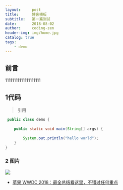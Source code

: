 ```yaml
---
layout:     post
title:      博客模板
subtitle:   第一篇测试
date:       2018-08-02
author:     coding-zen
header-img: img/home.jpg
catalog: true
tags:
    - demo
---
```


## 前言

11111111111111111111


## 1代码

>引用

```java
 public class demo {
 
    public static void main(String[] args) {
 
        System.out.println("hello world");
    }
}
```
### 2 图片

![](https://cdn.mos.cms.futurecdn.net/RdxhPVv8fAyM6oHsRgF6dH-650-80.png)

- [苹果 WWDC 2018：最全总结看这里，不错过任何重点](https://sspai.com/post/44816)


